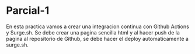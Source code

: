 # Parcial-1

En esta practica vamos a crear una integracion continua con Github Actions y Surge.sh. Se debe crear una pagina sencilla html y al hacer push de la pagina al repositorio de Github, se debe hacer el deploy automaticamente a surge.sh.

